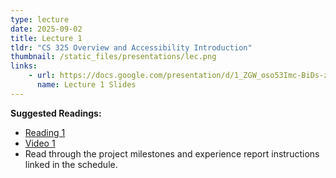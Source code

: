 ```yaml
---
type: lecture
date: 2025-09-02
title: Lecture 1
tldr: "CS 325 Overview and Accessibility Introduction"
thumbnail: /static_files/presentations/lec.png
links: 
    - url: https://docs.google.com/presentation/d/1_ZGW_oso53Imc-BiDs-z4x-DeM5pfUlCFqGT218y11s/edit?usp=sharing
      name: Lecture 1 Slides
---
```

**Suggested Readings:**
- [Reading 1](https://drive.google.com/file/d/15-lbsb-YTrKjxKTuzv0x5zhuBpM8qgpq/view)
- [Video 1](https://www.youtube.com/watch?v=g2m97gPI70I)
- Read through the project milestones and experience report instructions linked in the schedule.
